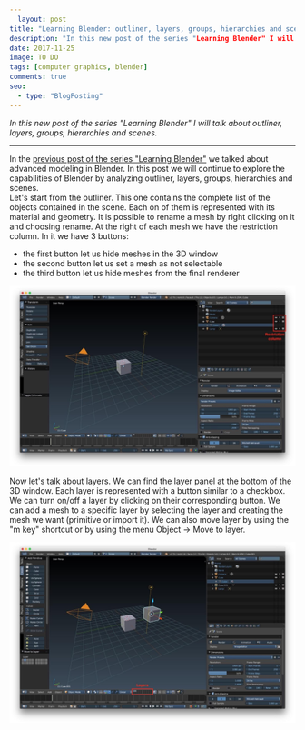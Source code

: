 ```yaml
---
  layout: post
title: "Learning Blender: outliner, layers, groups, hierarchies and scenes."
description: "In this new post of the series "Learning Blender" I will talk about outliner, layers, groups, hierarchies and scenes."
date: 2017-11-25
image: TO DO
tags: [computer graphics, blender]
comments: true
seo:
  - type: "BlogPosting"
---
```


*In this new post of the series "Learning Blender" I will talk about outliner, layers, groups, hierarchies and scenes.*

---

In the [previous post of the series "Learning Blender"](TODO) we talked about advanced modeling in Blender. In this post
 we will continue to explore the capabilities of Blender by analyzing outliner, layers, groups, hierarchies and 
 scenes.  
Let's start from the outliner. This one contains the complete list of the objects contained in the scene. Each on of 
them is represented with its material and geometry. It is possible to rename a mesh by right clicking on it and 
choosing rename. At the right of each mesh we have the restriction column. In it we have 3 buttons:

* the first button let us hide meshes in the 3D window
* the second button let us set a mesh as not selectable
* the third button let us hide meshes from the final renderer

![blender outliner](/assets/images/posts/blender-outliner.jpg "blender outliner")

Now let's talk about layers. We can find the layer panel at the bottom of the 3D window. Each layer is represented 
with a button similar to a checkbox. We can turn on/off a layer by clicking on their corresponding button. We can add
 a mesh to a specific layer by selecting the layer and creating the mesh we want (primitive or import it). We can 
 also move layer by using the "m key" shortcut or by using the menu Object -> Move to layer.
 
![blender layers](/assets/images/posts/blender-layers.jpg "blender layers")
 

